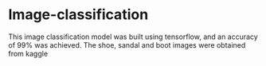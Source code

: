 # Image-classification
This image classification model was built using tensorflow, and an accuracy of 99% was achieved. The shoe, sandal and boot images were obtained from kaggle
